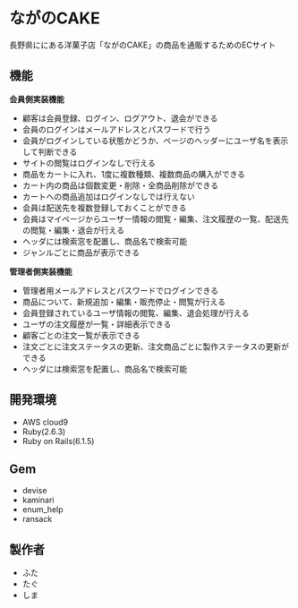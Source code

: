 # ながのCAKE
長野県ににある洋菓子店「ながのCAKE」の商品を通販するためのECサイト


## 機能
**会員側実装機能**
- 顧客は会員登録、ログイン、ログアウト、退会ができる
- 会員のログインはメールアドレスとパスワードで行う
- 会員がログインしている状態かどうか、ページのヘッダーにユーザ名を表示して判断できる
- サイトの閲覧はログインなしで行える
- 商品をカートに入れ、1度に複数種類、複数商品の購入ができる
- カート内の商品は個数変更・削除・全商品削除ができる
- カートへの商品追加はログインなしでは行えない
- 会員は配送先を複数登録しておくことができる
- 会員はマイページからユーザー情報の閲覧・編集、注文履歴の一覧、配送先の閲覧・編集・退会が行える
- ヘッダには検索窓を配置し、商品名で検索可能
- ジャンルごとに商品が表示できる

**管理者側実装機能**
- 管理者用メールアドレスとパスワードでログインできる
- 商品について、新規追加・編集・販売停止・閲覧が行える
- 会員登録されているユーザ情報の閲覧、編集、退会処理が行える
- ユーザの注文履歴が一覧・詳細表示できる
- 顧客ごとの注文一覧が表示できる
- 注文ごとに注文ステータスの更新、注文商品ごとに製作ステータスの更新ができる
- ヘッダには検索窓を配置し、商品名で検索可能

## 開発環境
- AWS cloud9
- Ruby(2.6.3)
- Ruby on Rails(6.1.5)

## Gem
- devise
- kaminari
- enum_help
- ransack

## 製作者
- ふた
- たぐ
- しま